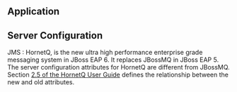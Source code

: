 Application
-----------

Server Configuration
--------------------

JMS
: HornetQ, is the new ultra high performance enterprise grade messaging system in JBoss EAP 6.  It replaces JBossMQ in JBoss EAP 5.  The server configuration attributes for HornetQ are different from JBossMQ.  Section [2.5 of the HornetQ User Guide](http://documentation-devel.engineering.redhat.com/docs/en-US/JBoss_Enterprise_Application_Platform/5/html-single/HornetQ_User_Guide/index.html#idm89903344) defines the relationship between the new and old attributes.

